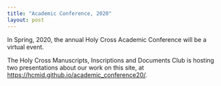 ```yaml
---
title: "Academic Conference, 2020"
layout: post
---
```



In Spring, 2020, the annual Holy Cross Academic Conference will be a virtual event.

The Holy Cross Manuscripts, Inscriptions and Documents Club is hosting two presentations about our work on this site, at <https://hcmid.github.io/academic_conference20/>.
